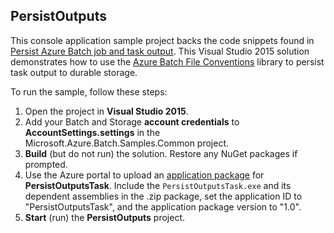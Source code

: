 ## PersistOutputs

This console application sample project backs the code snippets found in [Persist Azure Batch job and task output](http://azure.microsoft.com/documentation/articles/batch-task-output/). This Visual Studio 2015 solution demonstrates how to use the [Azure Batch File Conventions](https://www.nuget.org/packages/Microsoft.Azure.Batch.Conventions.Files/) library to persist task output to durable storage.

To run the sample, follow these steps:

1. Open the project in **Visual Studio 2015**.
2. Add your Batch and Storage **account credentials** to **AccountSettings.settings** in the Microsoft.Azure.Batch.Samples.Common project.
3. **Build** (but do not run) the solution. Restore any NuGet packages if prompted.
4. Use the Azure portal to upload an [application package](http://azure.microsoft.com/documentation/articles/batch-application-packages/) for **PersistOutputsTask**. Include the `PersistOutputsTask.exe` and its dependent assemblies in the .zip package, set the application ID to "PersistOutputsTask", and the application package version to "1.0".
5. **Start** (run) the **PersistOutputs** project.